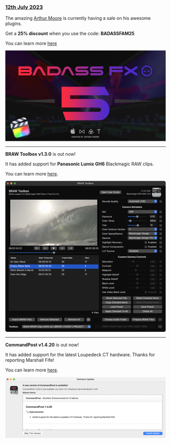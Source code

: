 ### [12th July 2023](/news/20230712)

The amazing [Arthur Moore](https://www.youtube.com/arthurmoore) is currently having a sale on his awesome plugins.

Get a **25% discount** when you use the code: **BADASSFAM25**

You can learn more [here](https://arthurmoorefx.sellfy.store/)

[![](/static/badassfx.jpeg)](https://www.youtube.com/watch?v=d5Mbj_s09u4&list=PLy-CmkRNiDfn56FykK-mJyWJLOvmkb50S)

---

**BRAW Toolbox v1.3.0** is out now!

It has added support for **Panasonic Lumix GH6** Blackmagic RAW clips.

You can learn more [here](https://brawtoolbox.io).

![](/static/brawtoolbox-1-3-0.png)

---

**CommandPost v1.4.20** is out now!

It has added support for the latest Loupedeck CT hardware. Thanks for reporting Marshall Fife!

You can learn more [here](https://commandpost.io).

![](/static/commandpost-1-4-20.png)